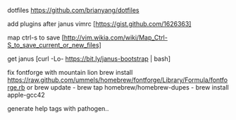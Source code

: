 dotfiles
https://github.com/brianyang/dotfiles

add plugins after janus
vimrc [https://gist.github.com/1626363]

map ctrl-s to save
[http://vim.wikia.com/wiki/Map_Ctrl-S_to_save_current_or_new_files]

get janus
[curl -Lo- https://bit.ly/janus-bootstrap | bash]

fix fontforge with mountain lion
brew install https://raw.github.com/ummels/homebrew/fontforge/Library/Formula/fontforge.rb
or
brew update - brew tap homebrew/homebrew-dupes - brew install apple-gcc42

generate help tags with pathogen..